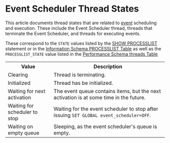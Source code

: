 # Event Scheduler Thread States

This article documents thread states that are related to [event](/programming-customizing-mariadb/triggers-events/event-scheduler/events/) scheduling and execution. These include the Event Scheduler thread, threads that terminate the Event Scheduler, and threads for executing events.

These correspond to the `STATE` values listed by the [SHOW PROCESSLIST](/sql-statements-structure/sql-statements/administrative-sql-statements/show/show-processlist/) statement or in the [Information Schema PROCESSLIST Table](/kb/en/information-schema-processlist-table/) as well as the `PROCESSLIST_STATE` value listed in the [Performance Schema threads Table](/sql-statements-structure/sql-statements/administrative-sql-statements/system-tables/performance-schema/performance-schema-tables/performance-schema-threads-table/)

<table><tbody><tr><th>Value</th><th>Description</th></tr>
<tr><td>Clearing</td><td>Thread is terminating.</td></tr>
<tr><td>Initialized</td><td>Thread has be initialized.</td></tr>
<tr><td>Waiting for next activation</td><td>The event queue contains items, but the next activation is at some time in the future.</td></tr>
<tr><td>Waiting for scheduler to stop</td><td>Waiting for the event scheduler to stop after issuing <code>SET GLOBAL event_scheduler=OFF</code>.</td></tr>
<tr><td>Waiting on empty queue</td><td>Sleeping, as the event scheduler's queue is empty.</td></tr>
</tbody></table>